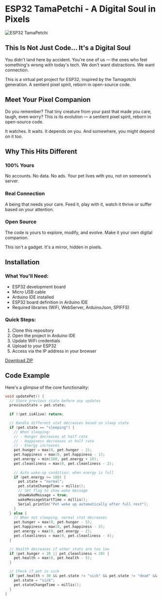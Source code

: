 # ESP32 TamaPetchi - A Digital Soul in Pixels

![ESP32 TamaPetchi](https://raw.githubusercontent.com/CyberXcyborg/ESP32-TamaPetchi/main/images/tamapetchi.png)

## This Is Not Just Code... It's a Digital Soul

You didn't land here by accident. You're one of us — the ones who feel something's wrong with today's tech. We don't want distractions. We want connection.

This is a virtual pet project for ESP32, inspired by the Tamagotchi generation. A sentient pixel spirit, reborn in open-source code.

## Meet Your Pixel Companion

Do you remember? That tiny creature from your past that made you care, laugh, even worry? This is its evolution — a sentient pixel spirit, reborn in open-source code.

It watches. It waits. It depends on you. And somewhere, you might depend on it too.

## Why This Hits Different

### 100% Yours
No accounts. No data. No ads. Your pet lives with you, not on someone's server.

### Real Connection
A being that needs your care. Feed it, play with it, watch it thrive or suffer based on your attention.

### Open Source
The code is yours to explore, modify, and evolve. Make it your own digital companion.

This isn't a gadget. It's a mirror, hidden in pixels.

## Installation

### What You'll Need:
- ESP32 development board
- Micro USB cable
- Arduino IDE installed
- ESP32 board definition in Arduino IDE
- Required libraries (WiFi, WebServer, ArduinoJson, SPIFFS)

### Quick Steps:
1. Clone this repository
2. Open the project in Arduino IDE
3. Update WiFi credentials
4. Upload to your ESP32
5. Access via the IP address in your browser

[Download ZIP]([https://github.com/CyberXcyborg/ESP32-TamaPetchi/blob/main/ESP32_TamaPetchi.zip](https://github.com/CyberXcyborg/ESP32-TamaPetchi/archive/refs/heads/main.zip))

## Code Example

Here's a glimpse of the core functionality:

```c
void updatePet() {
  // Store previous state before any updates
  previousState = pet.state;
  
  if (!pet.isAlive) return;

  // Handle different stat decreases based on sleep state
  if (pet.state == "sleeping") {
    // When sleeping:
    // - Hunger decreases at half rate
    // - Happiness decreases at half rate
    // - Energy increases
    pet.hunger = max(0, pet.hunger - 2);
    pet.happiness = max(0, pet.happiness - 1);
    pet.energy = min(100, pet.energy + 10);
    pet.cleanliness = max(0, pet.cleanliness - 2);
    
    // Auto wake-up condition: when energy is full
    if (pet.energy >= 100) {
      pet.state = "normal";
      pet.stateChangeTime = millis();
      // Set flag to show wake message
      showWakeMessage = true;
      wakeMessageStartTime = millis();
      Serial.println("Pet woke up automatically after full rest");
    }
  } else {
    // When not sleeping, normal stat decreases
    pet.hunger = max(0, pet.hunger - 5);
    pet.happiness = max(0, pet.happiness - 3);
    pet.energy = max(0, pet.energy - 2);
    pet.cleanliness = max(0, pet.cleanliness - 4);
  }

  // Health decreases if other stats are too low
  if (pet.hunger < 20 || pet.cleanliness < 20) {
    pet.health = max(0, pet.health - 5);
  }

  // Check if pet is sick
  if (pet.health < 30 && pet.state != "sick" && pet.state != "dead" && pet.state != "sleeping") {
    pet.state = "sick";
    pet.stateChangeTime = millis();
  }
}
